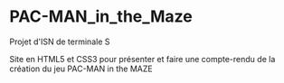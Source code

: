 # PAC-MAN_in_the_Maze
Projet d'ISN de terminale S

Site en HTML5 et CSS3 pour présenter et faire une compte-rendu de la création du jeu PAC-MAN in the MAZE
